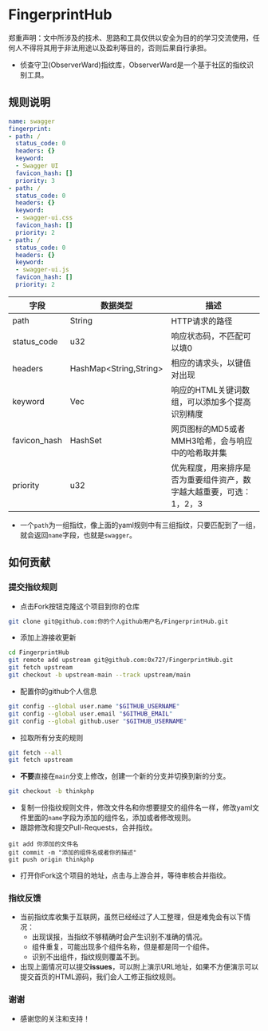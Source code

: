# FingerprintHub

郑重声明：文中所涉及的技术、思路和工具仅供以安全为目的的学习交流使用，任何人不得将其用于非法用途以及盈利等目的，否则后果自行承担。

- 侦查守卫(ObserverWard)指纹库，ObserverWard是一个基于社区的指纹识别工具。

## 规则说明

```yaml
name: swagger
fingerprint:
- path: /
  status_code: 0
  headers: {}
  keyword:
  - Swagger UI
  favicon_hash: []
  priority: 3
- path: /
  status_code: 0
  headers: {}
  keyword:
  - swagger-ui.css
  favicon_hash: []
  priority: 2
- path: /
  status_code: 0
  headers: {}
  keyword:
  - swagger-ui.js
  favicon_hash: []
  priority: 2
```

| 字段         | 数据类型               | 描述                                                         |
| ------------ | ---------------------- | ------------------------------------------------------------ |
| path         | String                 | HTTP请求的路径                                               |
| status_code  | u32                    | 响应状态码，不匹配可以填0                                    |
| headers      | HashMap<String,String> | 相应的请求头，以键值对出现                                   |
| keyword      | Vec<String>            | 响应的HTML关键词数组，可以添加多个提高识别精度               |
| favicon_hash | HashSet<String>        | 网页图标的MD5或者MMH3哈希，会与响应中的哈希取并集            |
| priority     | u32                    | 优先程度，用来排序是否为重要组件资产，数字越大越重要，可选：1，2，3 |

- 一个`path`为一组指纹，像上面的yaml规则中有三组指纹，只要匹配到了一组，就会返回`name`字段，也就是`swagger`。

## 如何贡献

### 提交指纹规则

- 点击Fork按钮克隆这个项目到你的仓库

```bash
git clone git@github.com:你的个人github用户名/FingerprintHub.git
```

- 添加上游接收更新

```bash
cd FingerprintHub
git remote add upstream git@github.com:0x727/FingerprintHub.git
git fetch upstream
git checkout -b upstream-main --track upstream/main
```

- 配置你的github个人信息

```bash
git config --global user.name "$GITHUB_USERNAME"
git config --global user.email "$GITHUB_EMAIL"
git config --global github.user "$GITHUB_USERNAME"
```

- 拉取所有分支的规则

```bash
git fetch --all
git fetch upstream
```

- **不要**直接在`main`分支上修改，创建一个新的分支并切换到新的分支。

```bash
git checkout -b thinkphp
```

- 复制一份指纹规则文件，修改文件名和你想要提交的组件名一样，修改yaml文件里面的`name`字段为添加的组件名，添加或者修改规则。
- 跟踪修改和提交Pull-Requests，合并指纹。

```
git add 你添加的文件名
git commit -m "添加的组件名或者你的描述"
git push origin thinkphp
```

- 打开你Fork这个项目的地址，点击与上游合并，等待审核合并指纹。

### 指纹反馈

- 当前指纹库收集于互联网，虽然已经经过了人工整理，但是难免会有以下情况：
  - 出现误报，当指纹不够精确时会产生识别不准确的情况。
  - 组件重复，可能出现多个组件名称，但是都是同一个组件。
  - 识别不出组件，指纹规则覆盖不到。
- 出现上面情况可以提交**issues**，可以附上演示URL地址，如果不方便演示可以提交首页的HTML源码，我们会人工修正指纹规则。

### 谢谢

- 感谢您的关注和支持！

